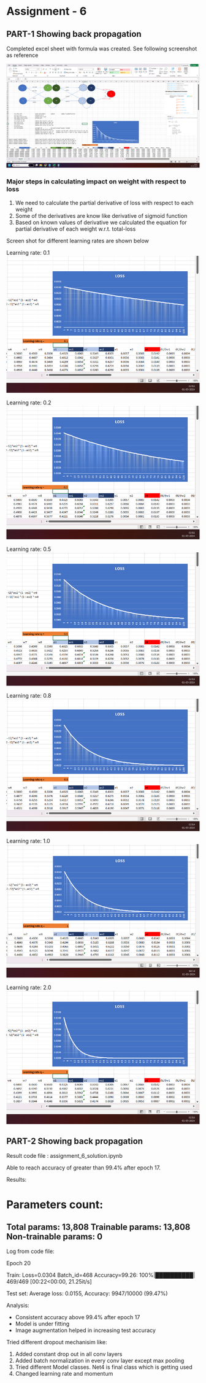 # Assignment - 6

## PART-1 Showing back propagation  

Completed excel sheet with formula was created. See following screenshot as reference

![Back-propagation](./Back-propagation-Image-1.png)

### Major steps in calculating impact on weight with respect to loss

1. We need to calculate the partial derivative of loss with respect to each weight
2. Some of the derivatives are know like derivative of sigmoid function
3. Based on known values of derivative we calculated the equation for partial derivative of each weight w.r.t. total-loss 

Screen shot for different learning rates are shown below

Learning rate: 0.1
![Learning rate : 0.1](./0.1-learning-rate.png)

Learning rate: 0.2
![Learning rate : 0.2](./0.2-learning-rate.png)

Learning rate: 0.5
![Learning rate : 0.5](./0.5-learning-rate.png)

Learning rate: 0.8
![Learning rate : 0.8](./0.8-learning-rate.png)

Learning rate: 1.0
![Learning rate : 1.0](./1.0-learning-rate.png)

Learning rate: 2.0
![Learning rate : 2.0](./2.0-learning-rate.png)


## PART-2 Showing back propagation  
Result code file : assignment_6_solution.ipynb

Able to reach accuracy of greater than 99.4% after epoch 17.


Results:

Parameters count:
================================================================
Total params: 13,808
Trainable params: 13,808
Non-trainable params: 0
----------------------------------------------------------------
Log from code file:

Epoch 20

Train: Loss=0.0304 Batch_id=468 Accuracy=99.26: 100%|██████████| 469/469 [00:22<00:00, 21.25it/s]

Test set: Average loss: 0.0155, Accuracy: 9947/10000 (99.47%)

Analysis:
- Consistent accuracy above 99.4% after epoch 17
- Model is under fitting
- Image augmentation helped in increasing test accuracy


Tried different dropout mechanisim like:

1. Added constant drop out in all conv layers 
2. Added batch normalization in every conv layer except max pooling
3. Tried different Model classes. Net4 is final class which is getting used
4. Changed learning rate and momentum